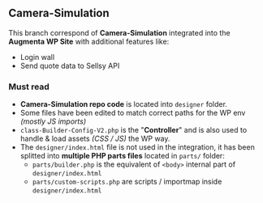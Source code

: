 ## Camera-Simulation
This branch correspond of **Camera-Simulation** integrated into the **Augmenta WP Site** with additional features like:
- Login wall
- Send quote data to Sellsy API

### Must read
- **Camera-Simulation repo code** is located into `designer` folder.
- Some files have been edited to match correct paths for the WP env *(mostly JS imports)*
- `class-Builder-Config-V2.php` is the "**Controller**" and is also used to handle & load assets *(CSS / JS)* the WP way.
- The `designer/index.html` file is not used in the integration, it has been splitted into **multiple PHP parts files** located in `parts/` folder:
  - `parts/builder.php` is the equivalent of `<body>` internal part of `designer/index.html`
  - `parts/custom-scripts.php` are scripts / importmap inside `designer/index.html`
